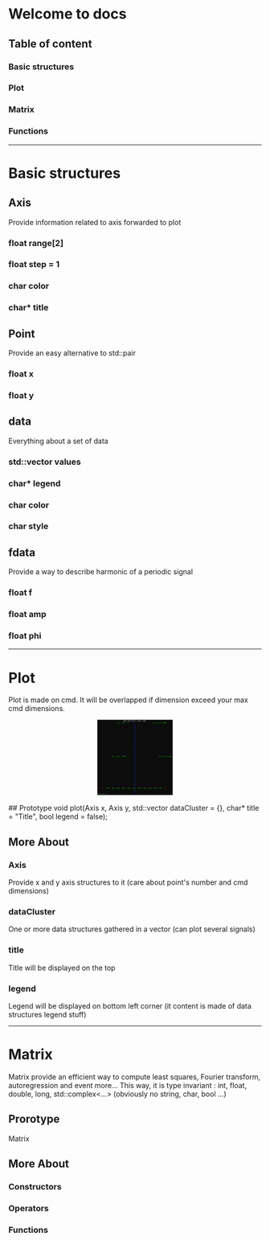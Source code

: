 # Welcome to docs

## Table of content

### Basic structures
### Plot
### Matrix
### Functions

-------------------------------------------------------------------------

# Basic structures

## Axis
Provide information related to axis forwarded to plot
### float range[2]
### float step = 1
### char color
### char* title

## Point
Provide an easy alternative to std::pair 
### float x
### float y

## data
Everything about a set of data
### std::vector<Point> values
### char* legend
### char color
### char style

## fdata
Provide a way to describe harmonic of a periodic signal
### float f
### float amp
### float phi

-------------------------------------------------------------------------

# Plot
Plot is made on cmd. It will be overlapped if dimension exceed your max cmd dimensions.
<p align="center">
  <img width=150 height=150 src="https://github.com/MaximeAeva/AnalyticsTools/blob/master/res/FourierPlotExample.PNG">
</p>
## Prototype
void plot(Axis x, Axis y, std::vector<data> dataCluster = {}, char* title = "Title", bool legend = false);

## More About
### Axis
Provide x and y axis structures to it (care about point's number and cmd dimensions)

### dataCluster
One or more data structures gathered in a vector (can plot several signals)

### title
Title will be displayed on the top

### legend
Legend will be displayed on bottom left corner (it content is made of data structures legend stuff)

-------------------------------------------------------------------------

# Matrix
Matrix provide an efficient way to compute least squares, Fourier transform, autoregression and event more...
This way, it is type invariant : int, float, double, long, std::complex<...> (obviously no string, char, bool ...)

## Prorotype
Matrix<typename T> 

## More About
### Constructors

### Operators
### Functions